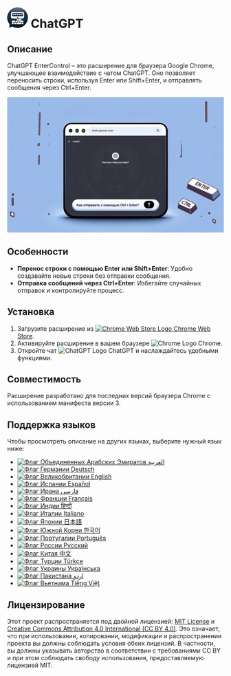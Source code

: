 # ![ChatGPT EnterControl Icon](../../icons/icon48.png) ChatGPT 

## Описание

ChatGPT EnterControl – это расширение для браузера Google Chrome, улучшающее взаимодействие с чатом ChatGPT. Оно позволяет переносить строки, используя Enter или Shift+Enter, и отправлять сообщения через Ctrl+Enter.

![ChatGPT EnterControl Promo Image](../promo-images/promo-image_RU.jpg)

## Особенности

- **Перенос строки с помощью Enter или Shift+Enter**: Удобно создавайте новые строки без отправки сообщения.
- **Отправка сообщений через Ctrl+Enter**: Избегайте случайных отправок и контролируйте процесс.

## Установка
1. Загрузите расширение из [<img src="https://fonts.gstatic.com/s/i/productlogos/chrome_store/v7/192px.svg" width="12" alt="Chrome Web Store Logo"> Chrome Web Store](https://chromewebstore.google.com/detail/ChatGPT-EnterControl).
2. Активируйте расширение в вашем браузере <img src="https://fonts.gstatic.com/s/i/productlogos/chrome/v7/192px.svg" width="12" alt="Chrome Logo"> Chrome.
3. Откройте чат <img src="https://upload.wikimedia.org/wikipedia/commons/0/04/ChatGPT_logo.svg" width="12" alt="ChatGPT Logo"> ChatGPT и наслаждайтесь удобными функциями.

## Совместимость

Расширение разработано для последних версий браузера Chrome с использованием манифеста версии 3.

## Поддержка языков

Чтобы просмотреть описание на других языках, выберите нужный язык ниже:

- [<img src="https://flagcdn.com/ae.svg" width="18" alt="Флаг Объединенных Арабских Эмиратов"> العربية](./README_AR.md)
- [<img src="https://flagcdn.com/de.svg" width="18" alt="Флаг Германии"> Deutsch](./README_DE.md)
- [<img src="https://flagcdn.com/gb.svg" width="18" alt="Флаг Великобритании"> English](../../README.md)
- [<img src="https://flagcdn.com/es.svg" width="18" alt="Флаг Испании"> Español](./README_ES.md)
- [<img src="https://flagcdn.com/ir.svg" width="18" alt="Флаг Ирана"> فارسی](./README_FA.md)
- [<img src="https://flagcdn.com/fr.svg" width="18" alt="Флаг Франции"> Français](./README_FR.md)
- [<img src="https://flagcdn.com/in.svg" width="18" alt="Флаг Индии"> हिन्दी](./README_HI.md)
- [<img src="https://flagcdn.com/it.svg" width="18" alt="Флаг Италии"> Italiano](./README_IT.md)
- [<img src="https://flagcdn.com/jp.svg" width="18" alt="Флаг Японии"> 日本語](./README_JA.md)
- [<img src="https://flagcdn.com/kr.svg" width="18" alt="Флаг Южной Кореи"> 한국어](./README_KO.md)
- [<img src="https://flagcdn.com/pt.svg" width="18" alt="Флаг Португалии"> Português](./README_PT.md)
- [<img src="https://flagcdn.com/ru.svg" width="18" alt="Флаг России"> Русский](./README_RU.md)
- [<img src="https://flagcdn.com/cn.svg" width="18" alt="Флаг Китая"> 中文](./README_ZH.md)
- [<img src="https://flagcdn.com/tr.svg" width="18" alt="Флаг Турции"> Türkçe](./README_TR.md)
- [<img src="https://flagcdn.com/ua.svg" width="18" alt="Флаг Украины"> Українська](./README_UK.md)
- [<img src="https://flagcdn.com/pk.svg" width="18" alt="Флаг Пакистана"> اردو](./README_UR.md)
- [<img src="https://flagcdn.com/vi.svg" width="18" alt="Флаг Вьетнама"> Tiếng Việt](./README_VI.md)


## Лицензирование

Этот проект распространяется под двойной лицензией: [MIT License](../../LICENSE_MIT) и [Creative Commons Attribution 4.0 International (CC BY 4.0)](../../LICENSE_CC_BY_4.0). Это означает, что при использовании, копировании, модификации и распространении проекта вы должны соблюдать условия обеих лицензий. В частности, вы должны указывать авторство в соответствии с требованиями CC BY и при этом соблюдать свободу использования, предоставляемую лицензией MIT.
